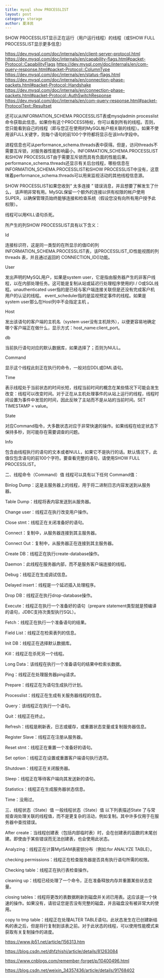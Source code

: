 ```yaml
---
title: mysql show PROCESSLIST
layout: post
category: storage
author: 夏泽民
---
```

SHOW PROCESSLIST显示正在运行（用户运行线程）的线程（或SHOW FULL PROCESSLIST显示更多信息）

https://dev.mysql.com/doc/internals/en/client-server-protocol.html
https://dev.mysql.com/doc/internals/en/capability-flags.html#packet-Protocol::CapabilityFlags
https://dev.mysql.com/doc/internals/en/com-query-response.html#packet-Protocol::ColumnType
https://dev.mysql.com/doc/internals/en/status-flags.html
https://dev.mysql.com/doc/internals/en/connection-phase-packets.html#packet-Protocol::Handshake
https://dev.mysql.com/doc/internals/en/connection-phase-packets.html#packet-Protocol::AuthSwitchResponse
https://dev.mysql.com/doc/internals/en/com-query-response.html#packet-ProtocolText::Resultset
<!-- more -->
还可以从INFORMATION_SCHEMA PROCESSLIST表或mysqladmin processlist命令获取此信息。如果你有这个PROCESS特权，你可以看到所有的线程。否则，您只能看到自己的线程（即与您正在使用的MySQL帐户相关联的线程）。如果不使用该FULL关键字，则每个语句的前100个字符都将显示在该Info字段中。

进程信息也可从performance_schema.threads表中获得。但是，访问threads不需要互斥锁，对服务器性能影响最小。INFORMATION_SCHEMA.PROCESSLIST和SHOW PROCESSLIST由于需要互斥锁而具有负面的性能后果。performance_schema.threads还显示有关后台线程，哪些信息在INFORMATION_SCHEMA.PROCESSLIST和SHOW PROCESSLIST中没有，这意味着performance_schema.threads可以用来监视活动的其他线程信息源。

SHOW PROCESSLIST如果您收到“ 太多连接 ” 错误消息，并且想要了解发生了什么， 该声明非常有用。MySQL保留一个额外的连接以供有权限的帐户使用SUPER，以确保管理员始终能够连接和检查系统（假设您没有向所有用户授予此权限）。

线程可以用KILL语句杀死。

所产生的列SHOW PROCESSLIST具有以下含义：

Id

连接标识符，这是同一类型的在所显示的值ID的列INFORMATION_SCHEMA.PROCESSLIST表，该PROCESSLIST_ID性能视图的列threads 表，并且通过返回的 CONNECTION_ID()功能。

User

发出声明的MySQL用户，如果是system user，它是指由服务器产生的非客户线程，以在内部处理任务。这可能是复制从站或延迟行处理程序使用的I / O或SQL线程。unauthenticated user指的是已经与客户端连接关联但是还没有完成客户机用户的认证的线程。 event_scheduler指的是监视预定事件的线程。如果是system user那么在Host列中不会指定主机 。

Host

发出该语句的客户端的主机名（system user没有主机除外），以便更容易地确定哪个客户端正在做什么，显示方式：host_name:client_port。

db

当前执行语句对应的默认数据库，如果选择了；否则为NULL。

Command

显示这个线程此刻正在执行的命令，一般对应DDL或DML语句。

Time

表示线程处于当前状态的时间长短，线程当前时间的概念在某些情况下可能会发生改变：线程可以改变时间。对于正在从主机处理事件的从站上运行的线程，线程时间设置为事件中发现的时间，因此反映了主站而不是从站的当前时间。SET TIMESTAMP = value。

State

对应Command指令，大多数状态对应于非常快速的操作。如果线程在给定状态下保持多秒，则可能存在需要调查的问题。

Info

包含由线程执行的语句的文本或者NULL，如果它不是执行的话。默认情况下，此值仅包含语句的前100个字符。要查看完整的语句，请使用SHOW FULL PROCESSLIST。

二、线程命令（Command）值
线程可以具有以下任何 Command值：

Binlog Dump：这是主服务器上的线程，用于将二进制日志内容发送到从服务器。

Table Dump：线程将表内容发送到从服务器。

Change user：线程正在执行改变用户操作。

Close stmt：线程正在关闭准备好的语句。

Connect：复制中，从服务器连接到其主服务器。

Connect Out：复制中，从服务器正在连接到其主服务器。

Create DB：线程正在执行create-database操作。

Daemon：此线程在服务器内部，而不是服务客户端连接的线程。

Debug：线程正在生成调试信息。

Delayed insert：线程是一个延迟插入处理程序。

Drop DB：线程正在执行drop-database操作。

Execute：线程正在执行一个准备好的语句（prepare statement类型就是预编译的语句，JDBC支持次类型执行SQL）。

Fetch：线程正在执行一个准备语句的结果。

Field List：线程正在检索表列的信息。

Init DB：线程正在选择默认数据库。

Kill：线程正在杀死另一个线程。

Long Data：该线程在执行一个准备语句的结果中检索长数据。

Ping：线程正在处理服务器ping请求。

Prepare：线程正在为语句生成执行计划。

Processlist：线程正在生成有关服务器线程的信息。

Query：该线程正在执行一个语句。

Quit：线程正在终止。

Refresh：线程是刷新表，日志或缓存，或重置状态变量或复制服务器信息。

Register Slave：线程正在注册从服务器。

Reset stmt：线程正在重置一个准备好的语句。

Set option：线程正在设置或重置客户端语句执行选项。

Shutdown：线程正在关闭服务器。

Sleep：线程正在等待客户端向其发送新的语句。

Statistics：线程正在生成服务器状态信息。

Time：没用过。

三、线程状态（State）值
一般线程状态（State）值
以下列表描述State 了与常规查询处理关联的线程值，而不是更复杂的活动，例如复制。其中许多仅用于在服务器中查找错误。

After create：当线程创建表（包括内部临时表）时，会在创建表的函数的末尾创建。即使由于某些错误而无法创建表，也会使用此状态。

Analyzing：线程正在计算MyISAM表密钥分布（例如:for ANALYZE TABLE）。

checking permissions：线程正在检查服务器是否具有执行语句所需的权限。

Checking table：线程正在执行表检查操作。

cleaning up：线程已经处理了一个命令，正在准备释放内存并重置某些状态变量。

closing tables：线程将更改的表数据刷新到磁盘并关闭已用表。这应该是一个快速的操作。如果没有，请验证您是否没有完整的磁盘，并且磁盘没有被非常大的使用。

copy to tmp table：线程正在处理ALTER TABLE语句。此状态发生在已创建新结构的表之后，但是将行复制到该表之前。对于此状态的线程，可以使用性能模式来获取有关复制操作的进度。

https://www.jb51.net/article/156313.htm

https://blog.csdn.net/dhfzhishi/article/details/81263084

https://www.cnblogs.com/remember-forget/p/10400496.html

https://blog.csdn.net/weixin_34357436/article/details/91768402


